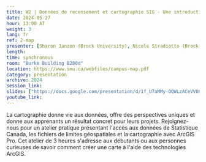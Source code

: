 ```yaml
---
title: W2 | Données de recensement et cartographie SIG - Une introduction
date: 2024-05-27
hour: 13:00 AT
weight: 3
lang: fr
ref: 2-map
presenter: [Sharon Janzen (Brock University), Nicole Stradiotto (Brock University)]
length:
time: synchronous
room: "Burke Building B200d"
location: https://www.smu.ca/webfiles/campus-map.pdf
category: presentation
archive: 2024
session_link:
slides: ["https://docs.google.com/presentation/d/1f_U7aMMy-OQWLzACeVVUKsH9-3qIx52M/edit?usp=share_link&ouid=109853946981534204449&rtpof=true&sd=true","https://drive.google.com/file/d/1JD8Uc9w_bPihdaktM5GVSVtCuUykqH8w/view?usp=share_link","https://docs.google.com/document/d/1_g7Tqo-mas7bHNptZAd9B0jx6Fdhz2r1/edit?usp=share_link&ouid=109853946981534204449&rtpof=true&sd=true","https://drive.google.com/file/d/1xdg11hyAHItExbsTxh9zey6yxdogHkQ6/view?usp=share_link"]
youtube_link:
---
```


La cartographie donne vie aux données, offre des perspectives uniques et donne aux apprenants un résultat concret pour leurs projets. Rejoignez-nous pour un atelier pratique présentant l'accès aux données de Statistique Canada, les fichiers de limites géospatiales et la cartographie avec ArcGIS Pro.<!--more--> Cet atelier de 3 heures s'adresse aux débutants ou aux personnes curieuses de savoir comment créer une carte à l'aide des technologies ArcGIS.
